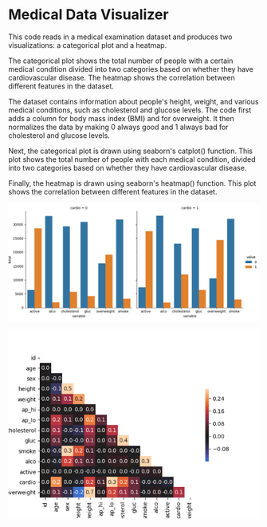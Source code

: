 # Medical Data Visualizer

This code reads in a medical examination dataset and produces two visualizations: a categorical plot and a heatmap. 

The categorical plot shows the total number of people with a certain medical condition divided into two categories based on whether they have cardiovascular disease. The heatmap shows the correlation between different features in the dataset. 

The dataset contains information about people's height, weight, and various medical conditions, such as cholesterol and glucose levels. The code first adds a column for body mass index (BMI) and for overweight. It then normalizes the data by making 0 always good and 1 always bad for cholesterol and glucose levels. 

Next, the categorical plot is drawn using seaborn's catplot() function. This plot shows the total number of people with each medical condition, divided into two categories based on whether they have cardiovascular disease. 

Finally, the heatmap is drawn using seaborn's heatmap() function. This plot shows the correlation between different features in the dataset.

![Categorical Plot](catplot.png)

![Heatmap](heatmap.png)
